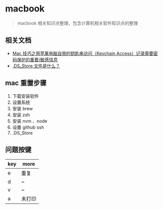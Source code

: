 # macbook

> macbook 相关知识点整理，包含计算机相关软件知识点的整理

## 相关文档

- [Mac 技巧之用苹果电脑自带的钥匙串访问（Keychain Access）记录需要密码保护的重要/敏感信息](http://www.mac52ipod.cn/post/mac-keychain-access-password-protected-inportant-info.php)
- [.DS_Store 文件是什么？](https://www.zhihu.com/question/20345704)

## mac 重置步骤

1.  下载安装软件
2.  设置系统
3.  安装 brew
4.  安装 zsh
5.  安装 nvm 、node
6.  设置 github ssh
7.  .DS_Store

## 问题按键

| key | more   |
| --- | ------ |
| e   | 重复   |
| d   | ~      |
| v   | ~      |
| a   | 未打印 |
